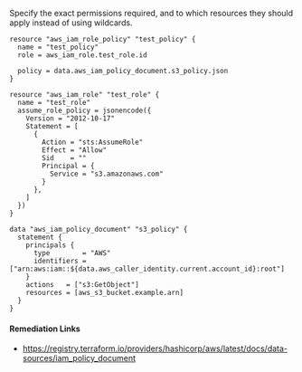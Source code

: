 
Specify the exact permissions required, and to which resources they should apply instead of using wildcards.

```hcl
resource "aws_iam_role_policy" "test_policy" {
  name = "test_policy"
  role = aws_iam_role.test_role.id

  policy = data.aws_iam_policy_document.s3_policy.json
}

resource "aws_iam_role" "test_role" {
  name = "test_role"
  assume_role_policy = jsonencode({
    Version = "2012-10-17"
    Statement = [
      {
        Action = "sts:AssumeRole"
        Effect = "Allow"
        Sid    = ""
        Principal = {
          Service = "s3.amazonaws.com"
        }
      },
    ]
  })
}

data "aws_iam_policy_document" "s3_policy" {
  statement {
    principals {
      type        = "AWS"
      identifiers = ["arn:aws:iam::${data.aws_caller_identity.current.account_id}:root"]
    }
    actions   = ["s3:GetObject"]
    resources = [aws_s3_bucket.example.arn]
  }
}
```

#### Remediation Links
 - https://registry.terraform.io/providers/hashicorp/aws/latest/docs/data-sources/iam_policy_document

